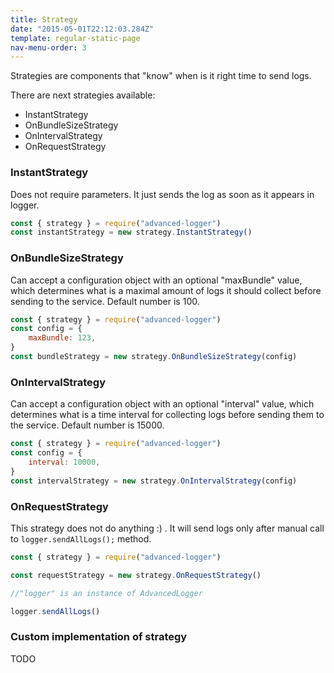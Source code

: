 ```yaml
---
title: Strategy
date: "2015-05-01T22:12:03.284Z"
template: regular-static-page
nav-menu-order: 3
---
```


Strategies are components that "know" when is it right time to send logs.

There are next strategies available:

-   InstantStrategy
-   OnBundleSizeStrategy
-   OnIntervalStrategy
-   OnRequestStrategy

### InstantStrategy

Does not require parameters. It just sends the log as soon as it appears in logger.

```javascript
const { strategy } = require("advanced-logger")
const instantStrategy = new strategy.InstantStrategy()
```

### OnBundleSizeStrategy

Can accept a configuration object with an optional "maxBundle" value, which determines what is a maximal amount of logs it should collect before sending to the service. Default number is 100.

```javascript
const { strategy } = require("advanced-logger")
const config = {
    maxBundle: 123,
}
const bundleStrategy = new strategy.OnBundleSizeStrategy(config)
```

### OnIntervalStrategy

Can accept a configuration object with an optional "interval" value, which determines what is a time interval for collecting logs before sending them to the service. Default number is 15000.

```javascript
const { strategy } = require("advanced-logger")
const config = {
    interval: 10000,
}
const intervalStrategy = new strategy.OnIntervalStrategy(config)
```

### OnRequestStrategy

This strategy does not do anything :) . It will send logs only after manual call to `logger.sendAllLogs();` method.

```javascript
const { strategy } = require("advanced-logger")

const requestStrategy = new strategy.OnRequestStrategy()

//"logger" is an instance of AdvancedLogger

logger.sendAllLogs()
```

### Custom implementation of strategy

TODO
